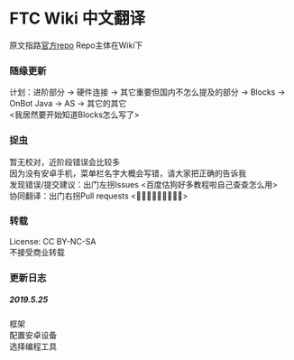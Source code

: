 # FTC Wiki 中文翻译
原文指路[官方repo](https://github.com/ftctechnh/ftc_app/wiki)
Repo主体在Wiki下

### 随缘更新
计划：进阶部分 -> 硬件连接 ->  其它重要但国内不怎么提及的部分 -> Blocks -> OnBot Java -> AS -> 其它的其它  
<我居然要开始知道Blocks怎么写了>

### 捉虫
暂无校对，近阶段错误会比较多  
因为没有安卓手机，菜单栏名字大概会写错，请大家把正确的告诉我  
发现错误/提交建议：出门左拐Issues <百度估狗好多教程啦自己查查怎么用>  
协同翻译：出门右拐Pull requests <👏👏👏👏👏👏👏👏👏>  

### 转载
License: CC BY-NC-SA  
不接受商业转载  

### 更新日志
##### 2019.5.25
框架  
配置安卓设备  
选择编程工具  
